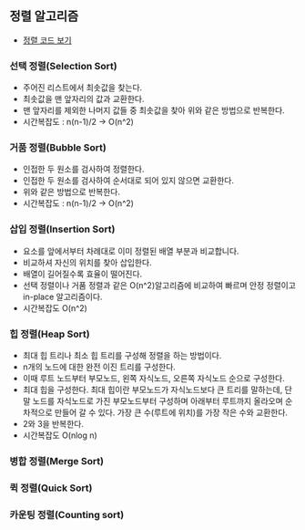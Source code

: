 ## 정렬 알고리즘
* [정렬 코드 보기](https://github.com/lsm7179/Study/blob/master/src/Study/sort/Sort.java)

### 선택 정렬(Selection Sort)
* 주어진 리스트에서 최솟값을 찾는다.
* 최솟값을 맨 앞자리의 값과 교환한다.
* 맨 앞자리를 제외한 나머지 값들 중 최솟값을 찾아 위와 같은 방법으로 반복한다.
* 시간복잡도 : n(n-1)/2 -> O(n^2)
### 거품 정렬(Bubble Sort)
* 인접한 두 원소를 검사하여 정렬한다.
* 인접한 두 원소를 검사하여 순서대로 되어 있지 않으면 교환한다.
* 위와 같은 방법으로 반복한다.
* 시간복잡도 : n(n-1)/2 -> O(n^2)
### 삽입 정렬(Insertion Sort)
* 요소를 앞에서부터 차례대로 이미 정렬된 배열 부분과 비교합니다.
* 비교하셔 자신의 위치를 찾아 삽입한다.
* 배열이 길어질수록 효율이 떨어진다.
* 선택 정렬이나 거품 정렬과 같은 O(n^2)알고리즘에 비교하여 빠르며 안정 정렬이고 in-place 알고리즘이다.
* 시간복잡도 O(n^2)
### 힙 정렬(Heap Sort)
* 최대 힙 트리나 최소 힙 트리를 구성해 정렬을 하는 방법이다.
* n개의 노드에 대한 완전 이진 트리를 구성한다.
* 이때 루트 노드부터 부모노드, 왼쪽 자식노드, 오른쪽 자식노드 순으로 구성한다.
* 최대 힙을 구성한다. 최대 힙이란 부모노드가 자식노드보다 큰 트리를 말하는데, 단말 노드를 자식노드로 가진 부모노드부터 구성하며 아래부터 루트까지 올라오며 순차적으로 만들어 갈 수 있다.
  가장 큰 수(루트에 위치)를 가장 작은 수와 교환한다.
* 2와 3을 반복한다.
* 시간복잡도 O(nlog n)

### 병합 정렬(Merge Sort)
### 퀵 정렬(Quick Sort)
### 카운팅 정렬(Counting sort)
